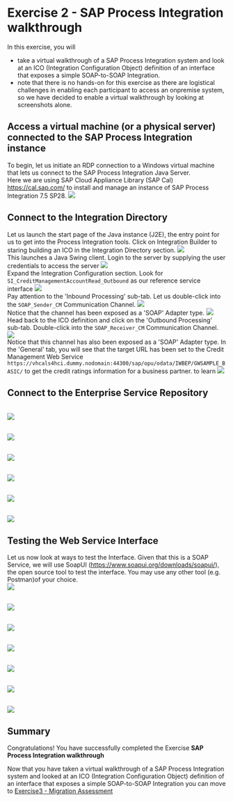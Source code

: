 # Exercise 2 - SAP Process Integration walkthrough

In this exercise, you will

- take a virtual walkthrough of a SAP Process Integration system and look at an ICO (Integration Configuration Object) definition of an interface that exposes a simple SOAP-to-SOAP Integration.
- note that there is no hands-on for this exercise as there are logistical challenges in enabling each participant to access an onpremise system, so we have decided to enable a virtual walkthrough by looking at screenshots alone.

## Access a virtual machine (or a physical server) connected to the SAP Process Integration instance
To begin, let us initiate an RDP connection to a Windows virtual machine that lets us connect to the SAP Process Integration Java Server. <br> Here we are using SAP Cloud Appliance Library (SAP Cal) https://cal.sap.com/ to install and manage an instance of SAP Process Integration 7.5 SP28. 
![](/exercises/ex2/images/ex2_14.png)

## Connect to the Integration Directory
Let us launch the start page of the Java instance (J2E), the entry point for us to get into the Process Integration tools. Click on Integration Builder to staring building an ICO in the Integration Directory section.
![](/exercises/ex2/images/ex2_1.png)
<br> This launches a Java Swing client. Login to the server by supplying the user credentials to access the server
![](/exercises/ex2/images/ex2_2.png)
<br>Expand the Integration Configuration section. Look for `SI_CreditManagementAccountRead_Outbound` as our reference service interface 
![](/exercises/ex2/images/ex2_3.png)
<br>Pay attention to the 'Inbound Processing' sub-tab. Let us double-click into the `SOAP_Sender_CM` Communication Channel.
![](/exercises/ex2/images/ex2_4.png)
<br>Notice that the channel has been exposed as a 'SOAP' Adapter type.
![](/exercises/ex2/images/ex2_5.png)
<br>Head back to the ICO definition and click on the 'Outbound Processing' sub-tab. Double-click into the `SOAP_Receiver_CM` Communication Channel.
![](/exercises/ex2/images/ex2_6.png)
<br>Notice that this channel has also been exposed as a 'SOAP' Adapter type. In the 'General' tab, you will see that the target URL has been set to the Credit Management Web Service `https://vhcals4hci.dummy.nodomain:44300/sap/opu/odata/IWBEP/GWSAMPLE_BASIC/` to get the credit ratings information for a business partner. 
to learn 
![](/exercises/ex2/images/ex2_7.png)

## Connect to the Enterprise Service Repository

<br>![](/exercises/ex2/images/ex2_8.png)

<br>![](/exercises/ex2/images/ex2_9.png)

<br>![](/exercises/ex2/images/ex2_10.png)

<br>![](/exercises/ex2/images/ex2_11.png)

<br>![](/exercises/ex2/images/ex2_12.png)

<br>![](/exercises/ex2/images/ex2_13.png)

## Testing the Web Service Interface
Let us now look at ways to test the Interface. Given that this is a SOAP Service, we will use SoapUI (https://www.soapui.org/downloads/soapui/), the open source tool to test the interface. You may use any other tool (e.g. Postman)of your choice.
<br>![](/exercises/ex2/images/ex2_15.png)

<br>![](/exercises/ex2/images/ex2_16.png)

<br>![](/exercises/ex2/images/ex2_17.png)

<br>![](/exercises/ex2/images/ex2_18.png)

<br>![](/exercises/ex2/images/ex2_19.png)

<br>![](/exercises/ex2/images/ex2_20.png)

<br>![](/exercises/ex2/images/ex2_22.png)



## Summary

Congratulations! You have successfully completed the Exercise **SAP Process Integration walkthrough**

Now that you have taken a virtual walkthrough of a SAP Process Integration system and looked at an ICO (Integration Configuration Object) definition of an interface that exposes a simple SOAP-to-SOAP Integration you can move to [Exercise3 - Migration Assessment](../ex3/README.md) 


